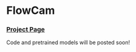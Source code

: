 # FlowCam 
### [Project Page](https://cameronosmith.github.io/flowcam/) 

Code and pretrained models will be posted soon!
